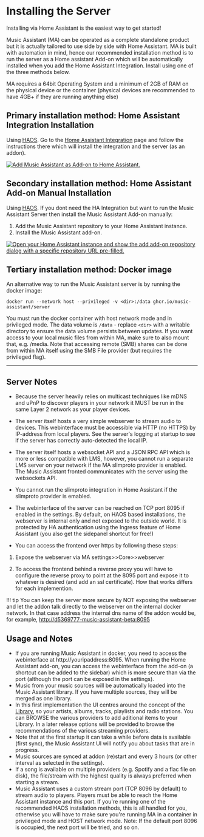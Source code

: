 # Installing the Server

Installing via Home Assistant is the easiest way to get started!

Music Assistant (MA) can be operated as a complete standalone product but it is actually tailored to use side by side with Home Assistant. MA is built with automation in mind, hence our recommended installation method is to run the server as a Home assistant Add-on which will be automatically installed when you add the Home Assistant Integration. Install using one of the three methods below.

MA requires a 64bit Operating System and a minimum of 2GB of RAM on the physical device or the container (physical devices are recommended to have 4GB+ if they are running anything else)

## Primary installation method: Home Assistant Integration Installation

Using [HAOS](https://developers.home-assistant.io/docs/operating-system/). Go to the [Home Assistant Integration](integration/installation.md) page and follow the instructions there which will install the integration and the server (as an addon).

[![Add Music Assistant as Add-on to Home Assistant.](https://my.home-assistant.io/badges/supervisor_addon.svg)](https://my.home-assistant.io/redirect/supervisor_addon/?addon=d5369777_music_assistant&repository_url=https%3A%2F%2Fgithub.com%2Fmusic-assistant%2Fhome-assistant-addon)

## Secondary installation method: Home Assistant Add-on Manual Installation

Using [HAOS](https://developers.home-assistant.io/docs/operating-system/). If you dont need the HA Integration but want to run the Music Assistant Server then install the Music Assistant Add-on manually:

1. Add the Music Assistant repository to your Home Assistant instance.
2. Install the Music Assistant add-on.

[![Open your Home Assistant instance and show the add add-on repository dialog with a specific repository URL pre-filled.](https://my.home-assistant.io/badges/supervisor_add_addon_repository.svg)](https://my.home-assistant.io/redirect/supervisor_add_addon_repository/?repository_url=https%3A%2F%2Fgithub.com%2Fmusic-assistant%2Fhome-assistant-addon)


## Tertiary installation method: Docker image

An alternative way to run the Music Assistant server is by running the docker image:

```
docker run --network host --privileged -v <dir>:/data ghcr.io/music-assistant/server
```

You must run the docker container with host network mode and in privileged mode. The data volume is `/data` - replace `<dir>` with a writable directory to ensure the data volume persists between updates.
If you want access to your local music files from within MA, make sure to also mount that, e.g. /media.
Note that accessing remote (SMB) shares can be done from within MA itself using the SMB File provider (but requires the privileged flag).

____________

## Server Notes

- Because the server heavily relies on multicast techniques like mDNS and uPnP to discover players in your network it MUST be run in the same Layer 2 network as your player devices.

- The server itself hosts a very simple webserver to stream audio to devices. This webinterface must be accessible via HTTP (no HTTPS) by IP-address from local players. See the server's logging at startup to see if the server has correctly auto-detected the local IP.

- The server itself hosts a websocket API and a JSON RPC API which is more or less compatible with LMS, however, you cannot run a separate LMS server on your network if the MA slimproto provider is enabled. The Music Assistant fronted communicates with the server using the websockets API.

- You cannot run the slimproto integration in Home Assistant if the slimproto provider is emabled.

- The webinterface of the server can be reached on TCP port 8095 if enabled in the settings. By default, on HAOS based installations, the webserver is internal only and not exposed to the outside world. It is protected by HA authentication using the Ingress feature of Home Assistant (you also get the sidepanel shortcut for free!)
  
- You can access the frontend over https by following these steps:
  
1. Expose the webserver via MA settings>>Core>>webserver
  
2. To access the frontend behind a reverse proxy you will have to configure the reverse proxy to point at the 8095 port and expose it to whatever is desired (and add an ssl certificate). How that works differs for each implemention. 

!!! tip 
    You can keep the server more secure by NOT exposing the webserver and let the addon talk directly to the webserver on the internal docker network. In that case address the internal dns name of the addon would be, for example, <http://d5369777-music-assistant-beta:8095>

## Usage and Notes

- If you are running Music Assistant in docker, you need to access the webinterface at http://youripaddress:8095. When running the Home Assistant add-on, you can access the webinterface from the add-on (a shortcut can be added to the sidebar) which is more secure than via the port (although the port can be exposed in the settings).
- Music from your music sources will be automatically loaded into the Music Assistant library. If you have multiple sources, they will be merged as one library.
- In this first implementation the UI centres around the concept of the [Library](usage.md), so your artists, albums, tracks, playlists and radio stations. You can BROWSE the various providers to add aditional items to your Library. In a later release options will be provided to browse the recommendations of the various streaming providers.
- Note that at the first startup it can take a while before data is available (first sync), the Music Assistant UI will notify you about tasks that are in progress.
- Music sources are synced at addon (re)start and every 3 hours (or other interval as selected in the settings).
- If a song is available on multiple providers (e.g. Spotify and a flac file on disk), the file/stream with the highest quality is always preferred when starting a stream.
- Music Assistant uses a custom stream port (TCP 8096 by default) to stream audio to players. Players must be able to reach the Home Assistant instance and this port. If you're running one of the recommended HAOS installation methods, this is all handled for you, otherwise you will have to make sure you're running MA in a container in privileged mode and HOST network mode. Note: If the default port 8096 is occupied, the next port will be tried, and so on.

[repository-badge]: https://img.shields.io/badge/Add%20repository%20to%20my-Home%20Assistant-41BDF5?logo=home-assistant&style=for-the-badge
[repository-url]: https://my.home-assistant.io/redirect/supervisor_add_addon_repository/?repository_url=https%3A%2F%2Fgithub.com%2Fmusic-assistant%2Fhome-assistant-addon
